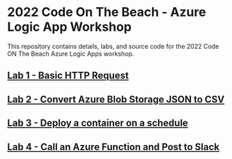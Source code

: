 # 2022 Code On The Beach - Azure Logic App Workshop
This repository contains details, labs, and source code for the 2022 Code ON The Beach Azure Logic Apps workshop. 

## [Lab 1 - Basic HTTP Request](Lab1)

## [Lab 2 - Convert Azure Blob Storage JSON to CSV](Lab2)

## [Lab 3 - Deploy a container on a schedule](Lab3)

## [Lab 4 - Call an Azure Function and Post to Slack](Lab4)
